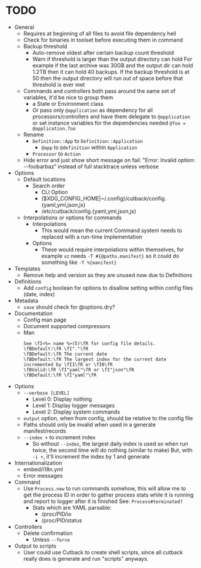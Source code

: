 # TODO

* General
  * Requires at beginning of all files to avoid file dependency hell
  * Check for binaries in toolset before executing them in command
  * Backup threshold
    * Auto-remove oldest after certain backup count threshold
    * Warn if threshold is larger than the output directory can hold
      For example if the last archive was 30GB and the output dir can hold 1.2TB
      then it can hold 40 backups. If the backup threshold is at 50 then the output
      directory will run out of space before that threshold is ever met
  * Commands and controllers both pass around the same set of variables, it'd be nice to group them
    * a State or Environment class
    * Or pass only `@application` as dependency for all processors/controllers and have them delegate to
      `@application` or set instance variables for the dependencies needed `@foo = @application.foo`
  * Rename
    * `Definition::App` to `Definition::Application`
      * `@app` to `@definition` within `Application`
    * `Processor` to `Action`
  * Hide error and just show short message on fail:
    "Error: Invalid option: --foobarbaz" instead of full stacktrace unless verbose
* Options
  * Default locations
    * Search order
      * CLI Option
      * ($XDG_CONFIG_HOME|~/.config)/cutback/config.{yaml,yml,json,js}
      * /etc/cutback/config.{yaml,yml,json,js}
  * Interpolations or options for commands
    * Interpolations
      * This would mean the current Command system needs to replaced with a run-time implementation
    * Options
      * These would require interpolations within themselves, for example `xz` needs
        `-T #{@paths.manifest}` so it could do something like `-T %{manifest}`
* Templates
  * Remove help and version as they are unused now due to Definitions
* Definitions
  * Add `config` boolean for options to disallow setting within config files (date, index)
* Metadata
  * `save` should check for @options.dry?
* Documentation
  * Config man page
  * Document supported compressors
  * Man
    ```
    See \fI<%= name %>(5)\fR for config file details.
    \fBDefault:\fR \fI"."\fR
    \fBDefault:\fR The current date
    \fBDefault:\fR The largest index for the current date incremented by \fI1\fR or \fI0\fR
    \fBValid:\fR \fI"yaml"\fR or \fI"json"\fR
    \fBDefault:\fR \fI"yaml"\fR
    ```
* Options
  * `--verbose [LEVEL]`
    * Level 0: Display nothing
    * Level 1: Display logger messages
    * Level 2: Display system commands
  * `output` option, when from config, should be relative to the config file
  * Paths should only be invalid when used in a generate manifest/records
  * `--index +` to increment index
    * So without `--index`, the largest daily index is used so when run twice, the second time will
      do nothing (similar to make)
      But, with `-i +`, it'll increment the index by 1 and generate
* Internationalization
  * embed/i18n.yml
  * Error messages
* Command
  * Use `Process.new` to run commands somehow, this will allow me to get the process ID in order to
    gather process stats while it is running and report to logger after it is finished
    See: `Process#terminated?`
    * Stats which are YAML parsable:
      * /proc/PID/io
      * /proc/PID/status
* Controllers
  * Delete confirmation
    * Unless `--force`
* Output to scripts
  * User could use Cutback to create shell scripts, since all cutback really does is generate and
    run "scripts" anyways.

